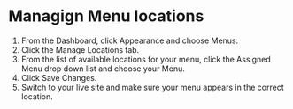 # Managign Menu locations

1. From the Dashboard, click Appearance and choose Menus.
2. Click the Manage Locations tab.
3. From the list of available locations for your menu, click the Assigned Menu drop down list and choose your Menu.
4. Click Save Changes.
5. Switch to your live site and make sure your menu appears in the correct location.

